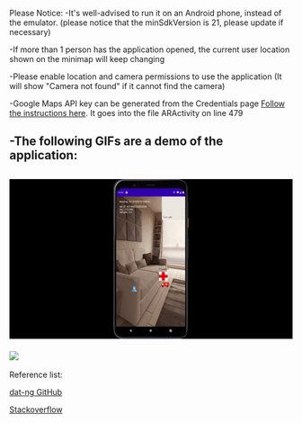 Please Notice:
-It's well-advised to run it on an Android phone, instead of the emulator. (please notice that the minSdkVersion is 21, please update if necessary)
  
-If more than 1 person has the application opened, the current user location shown on the minimap will keep changing

-Please enable location and camera permissions to use the application (It will show "Camera not found" if it cannot find the camera)

-Google Maps API key can be generated from the Credentials page [Follow the instructions here](https://developers.google.com/maps/documentation/javascript/get-api-key#:~:text=Creating%20API%20keys,-The%20API%20key&text=Go%20to%20the%20Google%20Maps%20Platform%20%3E%20Credentials%20page.&text=On%20the%20Credentials%20page%2C%20click,Click%20Close.).
It goes into the file ARActivity on line 479

-The following GIFs are a demo of the application:
-
![](github1.gif)
-
![](github2.gif)





Reference list:

[dat-ng GitHub](https://github.com/dat-ng/ar-location-based-android)

[Stackoverflow](https://stackoverflow.com/a/57341379)
